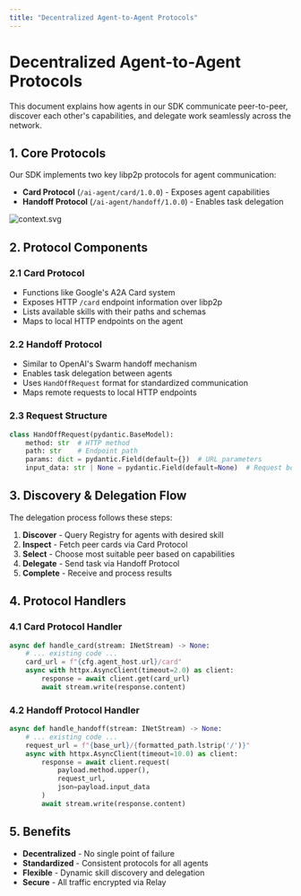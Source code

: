 ```yaml
---
title: "Decentralized Agent-to-Agent Protocols"
---
```


# Decentralized Agent-to-Agent Protocols

This document explains how agents in our SDK communicate peer-to-peer, discover each other's capabilities, and delegate work seamlessly across the network.

## 1. Core Protocols

Our SDK implements two key libp2p protocols for agent communication:

- **Card Protocol** (`/ai-agent/card/1.0.0`) - Exposes agent capabilities
- **Handoff Protocol** (`/ai-agent/handoff/1.0.0`) - Enables task delegation

![context.svg](/img/context.svg)

## 2. Protocol Components

### 2.1 Card Protocol
- Functions like Google's A2A Card system
- Exposes HTTP `/card` endpoint information over libp2p
- Lists available skills with their paths and schemas
- Maps to local HTTP endpoints on the agent

### 2.2 Handoff Protocol  
- Similar to OpenAI's Swarm handoff mechanism
- Enables task delegation between agents
- Uses `HandOffRequest` format for standardized communication
- Maps remote requests to local HTTP endpoints

### 2.3 Request Structure
```python
class HandOffRequest(pydantic.BaseModel):
    method: str  # HTTP method
    path: str    # Endpoint path 
    params: dict = pydantic.Field(default={})  # URL parameters
    input_data: str | None = pydantic.Field(default=None)  # Request body
```

## 3. Discovery & Delegation Flow

The delegation process follows these steps:

1. **Discover** - Query Registry for agents with desired skill
2. **Inspect** - Fetch peer cards via Card Protocol
3. **Select** - Choose most suitable peer based on capabilities
4. **Delegate** - Send task via Handoff Protocol
5. **Complete** - Receive and process results

## 4. Protocol Handlers

### 4.1 Card Protocol Handler
```python
async def handle_card(stream: INetStream) -> None:
    # ... existing code ...
    card_url = f"{cfg.agent_host.url}/card"
    async with httpx.AsyncClient(timeout=2.0) as client:
        response = await client.get(card_url)
        await stream.write(response.content)
```

### 4.2 Handoff Protocol Handler
```python
async def handle_handoff(stream: INetStream) -> None:
    # ... existing code ...
    request_url = f"{base_url}/{formatted_path.lstrip('/')}"
    async with httpx.AsyncClient(timeout=10.0) as client:
        response = await client.request(
            payload.method.upper(), 
            request_url, 
            json=payload.input_data
        )
        await stream.write(response.content)
```

## 5. Benefits

- **Decentralized** - No single point of failure
- **Standardized** - Consistent protocols for all agents
- **Flexible** - Dynamic skill discovery and delegation
- **Secure** - All traffic encrypted via Relay

